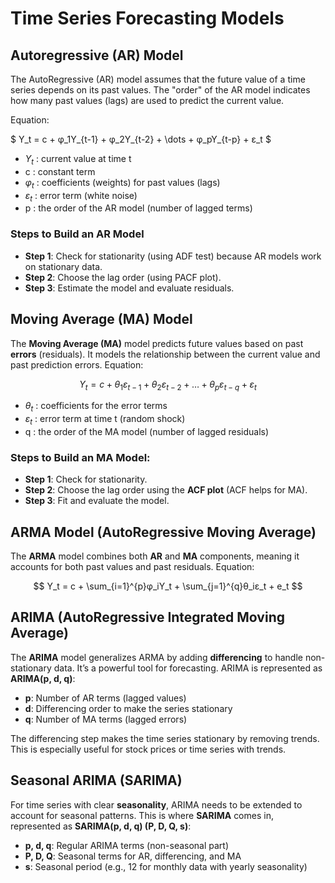 # Time Series Forecasting Models

## Autoregressive (AR) Model
The AutoRegressive (AR) model assumes that the future value of a time series depends on its past values. The "order" of the AR model indicates how many past values (lags) are used to predict the current value.

Equation:

$ Y_t = c + φ_1Y_{t-1} + φ_2Y_{t-2} + \dots + φ_pY_{t-p} + ε_t $

- $Y_t$ : current value at time t
- c : constant term
- $φ_t$ : coefficients (weights) for past values (lags)
- $ε_t$ : error term (white noise)
- p : the order of the AR model (number of lagged terms)

### Steps to Build an AR Model

- **Step 1**: Check for stationarity (using ADF test) because AR models work on stationary data.
- **Step 2**: Choose the lag order (using PACF plot).
- **Step 3**: Estimate the model and evaluate residuals.

## Moving Average (MA) Model

The **Moving Average (MA)** model predicts future values based on past **errors** (residuals). It models the relationship between the current value and past prediction errors.
Equation:

$$
Y_t = c + θ_1ε_{t-1} + θ_2ε_{t-2} + \dots + θ_pε_{t-q} + ε_t
$$

- $θ_t$ : coefficients for the error terms
- $ε_t$ : error term at time t (random shock)
- q : the order of the MA model (number of lagged residuals)

### Steps to Build an MA Model:

- **Step 1**: Check for stationarity.
- **Step 2**: Choose the lag order using the **ACF plot** (ACF helps for MA).
- **Step 3**: Fit and evaluate the model.

## ARMA Model (AutoRegressive Moving Average)

The **ARMA** model combines both **AR** and **MA** components, meaning it accounts for both past values and past residuals.
Equation:

$$
Y_t = c + \sum_{i=1}^{p}φ_iY_t + \sum_{j=1}^{q}θ_iε_t + e_t
$$

## ARIMA (AutoRegressive Integrated Moving Average)

The **ARIMA** model generalizes ARMA by adding **differencing** to handle non-stationary data. It’s a powerful tool for forecasting.
ARIMA is represented as **ARIMA(p, d, q)**:

- **p**: Number of AR terms (lagged values)
- **d**: Differencing order to make the series stationary
- **q**: Number of MA terms (lagged errors)

The differencing step makes the time series stationary by removing trends. This is especially useful for stock prices or time series with trends.

## Seasonal ARIMA (SARIMA)

For time series with clear **seasonality**, ARIMA needs to be extended to account for seasonal patterns. This is where **SARIMA** comes in, represented as **SARIMA(p, d, q) (P, D, Q, s)**:

- **p, d, q**: Regular ARIMA terms (non-seasonal part)
- **P, D, Q**: Seasonal terms for AR, differencing, and MA
- **s**: Seasonal period (e.g., 12 for monthly data with yearly seasonality)
